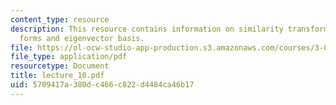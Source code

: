 ```yaml
---
content_type: resource
description: This resource contains information on similarity transformations, quadratic
  forms and eigenvector basis.
file: https://ol-ocw-studio-app-production.s3.amazonaws.com/courses/3-016-mathematics-for-materials-scientists-and-engineers-fall-2005/5709417a380dc466c822d4484ca46b17_lecture_10.pdf
file_type: application/pdf
resourcetype: Document
title: lecture_10.pdf
uid: 5709417a-380d-c466-c822-d4484ca46b17
---
```

